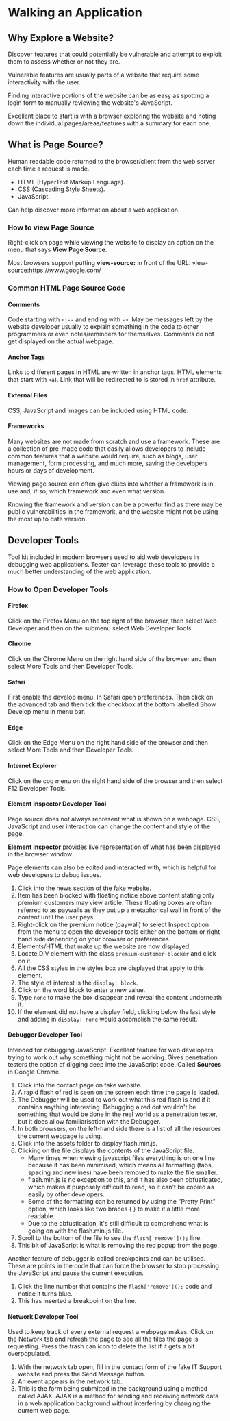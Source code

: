 # Walking an Application

## **Why Explore a Website?** <a href="#id-2ng3e0ojclbl" id="id-2ng3e0ojclbl"></a>

Discover features that could potentially be vulnerable and attempt to exploit them to assess whether or not they are.

Vulnerable features are usually parts of a website that require some interactivity with the user.

Finding interactive portions of the website can be as easy as spotting a login form to manually reviewing the website's JavaScript.

Excellent place to start is with a browser exploring the website and noting down the individual pages/areas/features with a summary for each one.

## **What is Page Source?** <a href="#xlajy5y7ume4" id="xlajy5y7ume4"></a>

Human readable code returned to the browser/client from the web server each time a request is made.

* HTML (HyperText Markup Language).
* CSS (Cascading Style Sheets).
* JavaScript.

Can help discover more information about a web application.

### **How to view Page Source** <a href="#f1x974sbqttk" id="f1x974sbqttk"></a>

Right-click on page while viewing the website to display an option on the menu that says **View Page Source**.

Most browsers support putting **view-source:** in front of the URL: view-source:https://www.google.com/

### **Common HTML Page Source Code** <a href="#s4dt1ycn5v1x" id="s4dt1ycn5v1x"></a>

#### **Comments**

Code starting with `<!--` and ending with `->`.  May be messages left by the website developer usually to explain something in the code to other programmers or even notes/reminders for themselves. Comments do not get displayed on the actual webpage.

#### **Anchor Tags**

Links to different pages in HTML are written in anchor tags.  HTML elements that start with `<a`).  Link that will be redirected to is stored in `href` attribute.

#### **External Files**

CSS, JavaScript and Images can be included using HTML code.

#### **Frameworks**

Many websites are not made from scratch and use a framework.  These are a collection of pre-made code that easily allows developers to include common features that a website would require, such as blogs, user management, form processing, and much more, saving the developers hours or days of development.

Viewing page source can often give clues into whether a framework is in use and, if so, which framework and even what version.

Knowing the framework and version can be a powerful find as there may be public vulnerabilities in the framework, and the website might not be using the most up to date version.

## **Developer Tools** <a href="#s12ggd1iu8d" id="s12ggd1iu8d"></a>

Tool kit included in modern browsers used to aid web developers in debugging web applications.  Tester can leverage these tools to provide a much better understanding of the web application.

### **How to Open Developer Tools** <a href="#rcyi4k4shnzu" id="rcyi4k4shnzu"></a>

#### **Firefox**

Click on the Firefox Menu on the top right of the browser, then select Web Developer and then on the submenu select Web Developer Tools.

#### **Chrome**

Click on the Chrome Menu on the right hand side of the browser and then select More Tools and then Developer Tools.

#### **Safari**

First enable the develop menu. In Safari open preferences.  Then click on the advanced tab and then tick the checkbox at the bottom labelled Show Develop menu in menu bar.

#### **Edge**

Click on the Edge Menu on the right hand side of the browser and then select More Tools and then Developer Tools.

#### **Internet Explorer**

Click on the cog menu on the right hand side of the browser and then select F12 Developer Tools.

#### **Element Inspector Developer Tool** <a href="#lm5v4o9sp78y" id="lm5v4o9sp78y"></a>

Page source does not always represent what is shown on a webpage.  CSS, JavaScript and user interaction can change the content and style of the page.

**Element inspector** provides live representation of what has been displayed in the browser window.

Page elements can also be edited and interacted with, which is helpful for web developers to debug issues.

1. Click into the news section of the fake website.
2. Item has been blocked with floating notice above content stating only premium customers may view article.  These floating boxes are often referred to as paywalls as they put up a metaphorical wall in front of the content until the user pays.
3. Right-click on the premium notice (paywall) to select Inspect option from the menu to open the developer tools either on the bottom or right-hand side depending on your browser or preferences.
4. Elements/HTML that make up the website are now displayed.
5. Locate DIV element with the class `premium-customer-blocker` and click on it.
6. All the CSS styles in the styles box are displayed that apply to this element.
7. The style of interest is the `display: block`.
8. Click on the word block to enter a new value.
9. Type `none` to make the box disappear and reveal the content underneath it.
10. If the element did not have a display field, clicking below the last style and adding in `display: none` would accomplish the same result.

#### **Debugger Developer Tool** <a href="#id-7crvjyrcm07x" id="id-7crvjyrcm07x"></a>

Intended for debugging JavaScript.  Excellent feature for web developers trying to work out why something might not be working.  Gives penetration testers the option of digging deep into the JavaScript code.  Called **Sources** in Google Chrome.

1. Click into the contact page on fake website.
2. A rapid flash of red is seen on the screen each time the page is loaded.
3. The Debugger will be used to work out what this red flash is and if it contains anything interesting.  Debugging a red dot wouldn't be something that would be done in the real world as a penetration tester, but it does allow familiarisation with the Debugger.
4. In both browsers, on the left-hand side there is a list of all the resources the current webpage is using.
5. Click into the assets folder to display flash.min.js.
6. Clicking on the file displays the contents of the JavaScript file.
   * Many times when viewing javascript files everything is on one line because it has been minimised, which means all formatting (tabs, spacing and newlines) have been removed to make the file smaller.
   * flash.min.js is no exception to this, and it has also been obfusticated, which makes it purposely difficult to read, so it can't be copied as easily by other developers.
   * Some of the formatting can be returned by using the "Pretty Print" option, which looks like two braces { } to make it a little more readable.
   * Due to the obfustication, it's still difficult to comprehend what is going on with the flash.min.js file.
7. Scroll to the bottom of the file to see the `flash['remove']();` line.
8. This bit of JavaScript is what is removing the red popup from the page.

Another feature of debugger is called breakpoints and can be utilised.  These are points in the code that can force the browser to stop processing the JavaScript and pause the current execution.

1. Click the line number that contains the `flash['remove']();` code and notice it turns blue.
2. This has inserted a breakpoint on the line.

#### **Network Developer Tool** <a href="#f7e8uh4m7mqm" id="f7e8uh4m7mqm"></a>

Used to keep track of every external request a webpage makes.  Click on the Network tab and refresh the page to see all the files the page is requesting.  Press the trash can icon to delete the list if it gets a bit overpopulated.

1. With the network tab open, fill in the contact form of the fake IT Support website and press the Send Message button.
2. An event appears in the network tab.
3. This is the form being submitted in the background using a method called AJAX.  AJAX is a method for sending and receiving network data in a web application background without interfering by changing the current web page.
